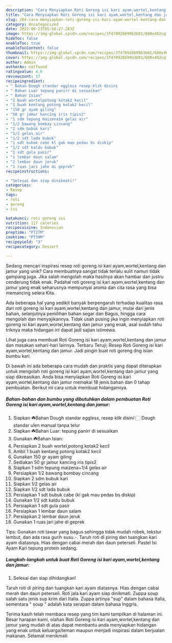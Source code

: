 ```yaml
---
description: "Cara Menyiapkan Roti Goreng isi kari ayam,wortel,kentang dan jamur yang Bisa Manjain Lidah"
title: "Cara Menyiapkan Roti Goreng isi kari ayam,wortel,kentang dan jamur yang Bisa Manjain Lidah"
slug: 264-cara-menyiapkan-roti-goreng-isi-kari-ayam-wortel-kentang-dan-jamur-yang-bisa-manjain-lidah
category: Uncategorized
date: 2022-06-23T05:56:27.283Z
image: https://img-global.cpcdn.com/recipes/3f470928699b3b01/680x482cq70/roti-goreng-isi-kari-ayamwortelkentang-dan-jamur-foto-resep-utama.jpg
hideToc: false
enableToc: true
enableTocContent: false
thumbnail: https://img-global.cpcdn.com/recipes/3f470928699b3b01/680x482cq70/roti-goreng-isi-kari-ayamwortelkentang-dan-jamur-foto-resep-utama.jpg
cover: https://img-global.cpcdn.com/recipes/3f470928699b3b01/680x482cq70/roti-goreng-isi-kari-ayamwortelkentang-dan-jamur-foto-resep-utama.jpg
author: Admin
authorAv: notfound
ratingvalue: 4.6
reviewcount: 17
recipeingredient:
- " Bahan Dough standar eggless resep klik disini                      Dough standar ulen manual tanpa telur"
- " Bahan Luar tepung panirr di sesuaikan"
- " Bahan Isian"
- "2 buah wortelpotong kotak2 kecil"
- "1 buah kentang potong kotak2 kecil"
- "150 gr ayam giling"
- "50 gr jamur kancing iris tipis2"
- "1 sdm tepung maizena14 gelas air"
- "1/2 bawang bombay cincang"
- "2 sdm bubuk kari"
- "1/2 gelas air"
- "1/2 sdt lada bubuk"
- "1 sdt bubuk cabe kl gak mau pedas bs diskip"
- "1/2 sdt kaldu bubuk"
- "1 sdt gula pasir"
- "1 lembar daun salam"
- "2 lembar daun jeruk"
- "1 ruas jari jahe di geprek"
recipeinstructions:

- "Selesai dan siap dinikmati!"
categories:
- Resep
tags:
- roti
- goreng
- isi

katakunci: roti goreng isi 
nutrition: 117 calories
recipecuisine: Indonesian
preptime: "PT27M"
cooktime: "PT39M"
recipeyield: "3"
recipecategory: Dessert

---
```





Sedang mencari inspirasi resep roti goreng isi kari ayam,wortel,kentang dan jamur yang unik? Cara membuatnya sangat tidak terlalu sulit namun tidak gampang juga. Jika salah mengolah maka hasilnya akan hambar dan justru cenderung tidak enak. Padahal roti goreng isi kari ayam,wortel,kentang dan jamur yang enak seharusnya mempunyai aroma dan cita rasa yang bisa memancing selera Kita.





Ada beberapa hal yang sedikit banyak berpengaruh terhadap kualitas rasa dari roti goreng isi kari ayam,wortel,kentang dan jamur, mulai dari jenis bahan, selanjutnya pemilihan bahan segar dan Bagus, hingga cara mengolah dan menyajikannya. Tidak usah pusing jika ingin menyiapkan roti goreng isi kari ayam,wortel,kentang dan jamur yang enak,      asal sudah tahu triknya maka hidangan ini dapat jadi sajian istimewa.














Lihat juga cara membuat Roti Goreng isi kari ayam,wortel,kentang dan jamur dan masakan sehari-hari lainnya. Terbaru Teruji; Resep Roti Goreng isi kari ayam,wortel,kentang dan jamur. Jadi pingin buat roti goreng dng isian bumbu kari.






Di bawah ini ada beberapa cara mudah dan praktis yang dapat diterapkan untuk mengolah roti goreng isi kari ayam,wortel,kentang dan jamur yang siap dikreasikan. Anda bisa menyiapkan Roti Goreng isi kari ayam,wortel,kentang dan jamur memakai 18 jenis bahan dan 0 tahap pembuatan. Berikut ini cara untuk membuat hidangannya.

<!--inarticleads1-->

##### Bahan-bahan dan bumbu yang dibutuhkan dalam pembuatan Roti Goreng isi kari ayam,wortel,kentang dan jamur:

1. Siapkan  ☘️Bahan Dough standar eggless, resep klik disini👇🏻                      Dough standar ulen manual tanpa telur
1. Siapkan  ☘️Bahan Luar: tepung panirr di sesuaikan
1. Gunakan  ☘️Bahan Isian:
1. Persiapkan 2 buah wortel,potong kotak2 kecil
1. Ambil 1 buah kentang potong kotak2 kecil
1. Gunakan 150 gr ayam giling
1. Sediakan 50 gr jamur kancing iris tipis2
1. Siapkan 1 sdm tepung maizena+1/4 gelas air
1. Persiapkan 1/2 bawang bombay cincang
1. Siapkan 2 sdm bubuk kari
1. Siapkan 1/2 gelas air
1. Siapkan 1/2 sdt lada bubuk
1. Persiapkan 1 sdt bubuk cabe (kl gak mau pedas bs diskip)
1. Gunakan 1/2 sdt kaldu bubuk
1. Persiapkan 1 sdt gula pasir
1. Persiapkan 1 lembar daun salam
1. Persiapkan 2 lembar daun jeruk
1. Gunakan 1 ruas jari jahe di geprek


Tips: Gunakan roti tawar yang bagus sehingga tidak mudah robek, tekstur lembut, dan ada rasa gurih susu.-. Taruh roti di piring dan tuangkan kari ayam diatasnya. Hias dengan cabai merah dan daun peterseli. Pastel Isi Ayam Kari tepung protein sedang. 

<!--inarticleads2-->

##### Langkah-langkah untuk buat Roti Goreng isi kari ayam,wortel,kentang dan jamur:


1. Selesai dan siap dihidangkan!

Taruh roti di piring dan tuangkan kari ayam diatasnya. Hias dengan cabai merah dan daun peterseli. Roti jala kari ayam siap dinikmati. Zuppa soup salah satu jenis sup krim dari Italia. Zuppa artinya &#34;sup&#34; dalam bahasa Italia, sementara &#34; soup &#34; adalah kata serapan dalam bahasa Inggris. 

Terima kasih telah membaca resep yang tim kami tampilkan di halaman ini. Besar harapan kami, olahan Roti Goreng isi kari ayam,wortel,kentang dan jamur yang mudah di atas dapat membantu anda menyiapkan hidangan yang enak untuk keluarga/teman maupun menjadi inspirasi dalam berjualan makanan. Selamat menikmati
